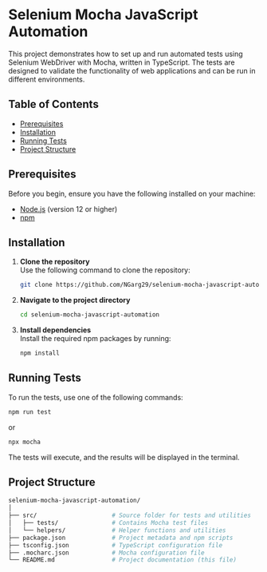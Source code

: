 
# Selenium Mocha JavaScript Automation

This project demonstrates how to set up and run automated tests using Selenium WebDriver with Mocha, written in TypeScript. The tests are designed to validate the functionality of web applications and can be run in different environments.

## Table of Contents

- [Prerequisites](#prerequisites)
- [Installation](#installation)
- [Running Tests](#running-tests)
- [Project Structure](#project-structure)

## Prerequisites

Before you begin, ensure you have the following installed on your machine:

- [Node.js](https://nodejs.org/en/) (version 12 or higher)
- [npm](https://www.npmjs.com/get-npm)

## Installation

1. **Clone the repository**  
   Use the following command to clone the repository:
   ```bash
   git clone https://github.com/NGarg29/selenium-mocha-javascript-automation.git
   ```

2. **Navigate to the project directory**  
   ```bash
   cd selenium-mocha-javascript-automation
   ```

3. **Install dependencies**  
   Install the required npm packages by running:
   ```bash
   npm install
   ```

## Running Tests

To run the tests, use one of the following commands:

```bash
npm run test
```

or

```bash
npx mocha
```

The tests will execute, and the results will be displayed in the terminal.

## Project Structure

```bash
selenium-mocha-javascript-automation/
│
├── src/                     # Source folder for tests and utilities
│   ├── tests/               # Contains Mocha test files
│   └── helpers/             # Helper functions and utilities
├── package.json             # Project metadata and npm scripts
├── tsconfig.json            # TypeScript configuration file
├── .mocharc.json            # Mocha configuration file
└── README.md                # Project documentation (this file)
```
